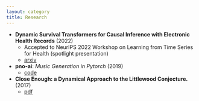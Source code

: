 ```yaml
---
layout: category
title: Research
---
```

- **Dynamic Survival Transformers for Causal Inference with Electronic Health Records** (2022)
    - Accepted to NeurIPS 2022 Workshop on Learning from Time Series for Health (spotlight presentation)
    - [arxiv](https://arxiv.org/abs/2210.15417)
- **pno-ai**: *Music Generation in Pytorch* (2019) 
    - [code](https://github.com/chathasphere/pno-ai)
- **Close Enough: a Dynamical Approach to the Littlewood Conjecture.** (2017)
    - [pdf](https://digitalcollections.wesleyan.edu/object/ir-2470)
